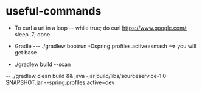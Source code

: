 # useful-commands

- To curl a url in a loop
-- while true; do curl https://www.google.com/; sleep .7; done

- Gradle
--- ./gradlew bootrun  -Dspring.profiles.active=smash  ==> you will get base

- ./gradlew build --scan

--
./gradlew clean build && java -jar build/libs/sourceservice-1.0-SNAPSHOT.jar --spring.profiles.active=dev
